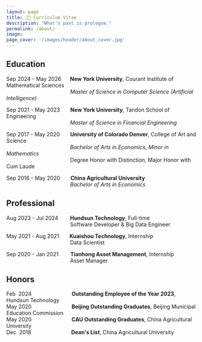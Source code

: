 ```yaml
---
layout: page
title: 👨‍💻 Curriculum Vitae
description: "What's past is prologue."
permalink: /about/
image: 
page_cover: '/images/header/about_cover.jpg'
---
```


## **Education**

Sep 2024 - May 2026&nbsp;&nbsp;&nbsp;&nbsp;&nbsp;&nbsp;**New York University**, Courant Institute of Mathematical Sciences <br>
&nbsp;&nbsp;&nbsp;&nbsp;&nbsp;&nbsp;&nbsp;&nbsp;&nbsp;&nbsp;&nbsp;&nbsp;&nbsp;&nbsp;&nbsp;&nbsp;&nbsp;&nbsp;&nbsp;&nbsp;&nbsp;&nbsp;&nbsp;&nbsp;&nbsp;&nbsp;&nbsp;&nbsp;&nbsp;&nbsp;&nbsp;&nbsp;&nbsp;&nbsp;&nbsp;&nbsp;&nbsp;&nbsp;&nbsp;&nbsp;&nbsp;&nbsp;&nbsp;*Master of Science in Computer Science (Artificial Intelligence)* <br>

Sep 2021 - May 2023&nbsp;&nbsp;&nbsp;&nbsp;&nbsp;&nbsp;&nbsp;**New York University**, Tandon School of Engineering <br>
&nbsp;&nbsp;&nbsp;&nbsp;&nbsp;&nbsp;&nbsp;&nbsp;&nbsp;&nbsp;&nbsp;&nbsp;&nbsp;&nbsp;&nbsp;&nbsp;&nbsp;&nbsp;&nbsp;&nbsp;&nbsp;&nbsp;&nbsp;&nbsp;&nbsp;&nbsp;&nbsp;&nbsp;&nbsp;&nbsp;&nbsp;&nbsp;&nbsp;&nbsp;&nbsp;&nbsp;&nbsp;&nbsp;&nbsp;&nbsp;&nbsp;&nbsp;&nbsp;*Master of Science in Financial Engineering*

Sep 2017 - May 2020&nbsp;&nbsp;&nbsp;&nbsp;&nbsp;&nbsp;&nbsp;**University of Colorado Denver**, College of Art and Science <br>
&nbsp;&nbsp;&nbsp;&nbsp;&nbsp;&nbsp;&nbsp;&nbsp;&nbsp;&nbsp;&nbsp;&nbsp;&nbsp;&nbsp;&nbsp;&nbsp;&nbsp;&nbsp;&nbsp;&nbsp;&nbsp;&nbsp;&nbsp;&nbsp;&nbsp;&nbsp;&nbsp;&nbsp;&nbsp;&nbsp;&nbsp;&nbsp;&nbsp;&nbsp;&nbsp;&nbsp;&nbsp;&nbsp;&nbsp;&nbsp;&nbsp;&nbsp;&nbsp;*Bachelor of Arts in Economics, Minor in Mathematics* <br>
&nbsp;&nbsp;&nbsp;&nbsp;&nbsp;&nbsp;&nbsp;&nbsp;&nbsp;&nbsp;&nbsp;&nbsp;&nbsp;&nbsp;&nbsp;&nbsp;&nbsp;&nbsp;&nbsp;&nbsp;&nbsp;&nbsp;&nbsp;&nbsp;&nbsp;&nbsp;&nbsp;&nbsp;&nbsp;&nbsp;&nbsp;&nbsp;&nbsp;&nbsp;&nbsp;&nbsp;&nbsp;&nbsp;&nbsp;&nbsp;&nbsp;&nbsp;&nbsp;Degree Honor with Distinction, Major Honor with Cum Laude

Sep 2016 - May 2020&nbsp;&nbsp;&nbsp;&nbsp;&nbsp;&nbsp;&nbsp;**China Agricultural University** <br>
&nbsp;&nbsp;&nbsp;&nbsp;&nbsp;&nbsp;&nbsp;&nbsp;&nbsp;&nbsp;&nbsp;&nbsp;&nbsp;&nbsp;&nbsp;&nbsp;&nbsp;&nbsp;&nbsp;&nbsp;&nbsp;&nbsp;&nbsp;&nbsp;&nbsp;&nbsp;&nbsp;&nbsp;&nbsp;&nbsp;&nbsp;&nbsp;&nbsp;&nbsp;&nbsp;&nbsp;&nbsp;&nbsp;&nbsp;&nbsp;&nbsp;&nbsp;&nbsp;*Bachelor of Arts in Economics*

## **Professional**
Aug 2023 - Jul 2024&nbsp;&nbsp;&nbsp;&nbsp;&nbsp;&nbsp;&nbsp;&nbsp;**Hundsun Technology**, Full-time <br>
&nbsp;&nbsp;&nbsp;&nbsp;&nbsp;&nbsp;&nbsp;&nbsp;&nbsp;&nbsp;&nbsp;&nbsp;&nbsp;&nbsp;&nbsp;&nbsp;&nbsp;&nbsp;&nbsp;&nbsp;&nbsp;&nbsp;&nbsp;&nbsp;&nbsp;&nbsp;&nbsp;&nbsp;&nbsp;&nbsp;&nbsp;&nbsp;&nbsp;&nbsp;&nbsp;&nbsp;&nbsp;&nbsp;&nbsp;&nbsp;&nbsp;&nbsp;&nbsp;Software Developer & Big Data Engineer

May 2021 - Aug 2021&nbsp;&nbsp;&nbsp;&nbsp;&nbsp;&nbsp;&nbsp;**Kuaishou Technology**, Internship <br>
&nbsp;&nbsp;&nbsp;&nbsp;&nbsp;&nbsp;&nbsp;&nbsp;&nbsp;&nbsp;&nbsp;&nbsp;&nbsp;&nbsp;&nbsp;&nbsp;&nbsp;&nbsp;&nbsp;&nbsp;&nbsp;&nbsp;&nbsp;&nbsp;&nbsp;&nbsp;&nbsp;&nbsp;&nbsp;&nbsp;&nbsp;&nbsp;&nbsp;&nbsp;&nbsp;&nbsp;&nbsp;&nbsp;&nbsp;&nbsp;&nbsp;&nbsp;&nbsp;Data Scientist

Sep 2020 - Jan 2021&nbsp;&nbsp;&nbsp;&nbsp;&nbsp;&nbsp;&nbsp;&nbsp;**Tianhong Asset Management**, Internship <br>
&nbsp;&nbsp;&nbsp;&nbsp;&nbsp;&nbsp;&nbsp;&nbsp;&nbsp;&nbsp;&nbsp;&nbsp;&nbsp;&nbsp;&nbsp;&nbsp;&nbsp;&nbsp;&nbsp;&nbsp;&nbsp;&nbsp;&nbsp;&nbsp;&nbsp;&nbsp;&nbsp;&nbsp;&nbsp;&nbsp;&nbsp;&nbsp;&nbsp;&nbsp;&nbsp;&nbsp;&nbsp;&nbsp;&nbsp;&nbsp;&nbsp;&nbsp;&nbsp;Asset Manager

## **Honors**
Feb &nbsp;2024&nbsp;&nbsp;&nbsp;&nbsp;&nbsp;&nbsp;&nbsp;&nbsp;&nbsp;&nbsp;&nbsp;&nbsp;&nbsp;&nbsp;&nbsp;&nbsp;&nbsp;&nbsp;&nbsp;&nbsp;&nbsp;&nbsp;&nbsp;&nbsp;&nbsp;&nbsp;&nbsp;**Outstanding Employee of the Year 2023**, Hundsun Technology<br>
May 2020&nbsp;&nbsp;&nbsp;&nbsp;&nbsp;&nbsp;&nbsp;&nbsp;&nbsp;&nbsp;&nbsp;&nbsp;&nbsp;&nbsp;&nbsp;&nbsp;&nbsp;&nbsp;&nbsp;&nbsp;&nbsp;&nbsp;&nbsp;&nbsp;&nbsp;&nbsp;&nbsp;**Beijing Outstanding Graduates**, Beijing Municipal Education Commission<br>
May 2020&nbsp;&nbsp;&nbsp;&nbsp;&nbsp;&nbsp;&nbsp;&nbsp;&nbsp;&nbsp;&nbsp;&nbsp;&nbsp;&nbsp;&nbsp;&nbsp;&nbsp;&nbsp;&nbsp;&nbsp;&nbsp;&nbsp;&nbsp;&nbsp;&nbsp;&nbsp;&nbsp;**CAU Outstanding Graduates**, China Agricultural University<br>
Dec &nbsp;2018&nbsp;&nbsp;&nbsp;&nbsp;&nbsp;&nbsp;&nbsp;&nbsp;&nbsp;&nbsp;&nbsp;&nbsp;&nbsp;&nbsp;&nbsp;&nbsp;&nbsp;&nbsp;&nbsp;&nbsp;&nbsp;&nbsp;&nbsp;&nbsp;&nbsp;&nbsp;&nbsp;**Dean's List**, China Agricultural University<br>